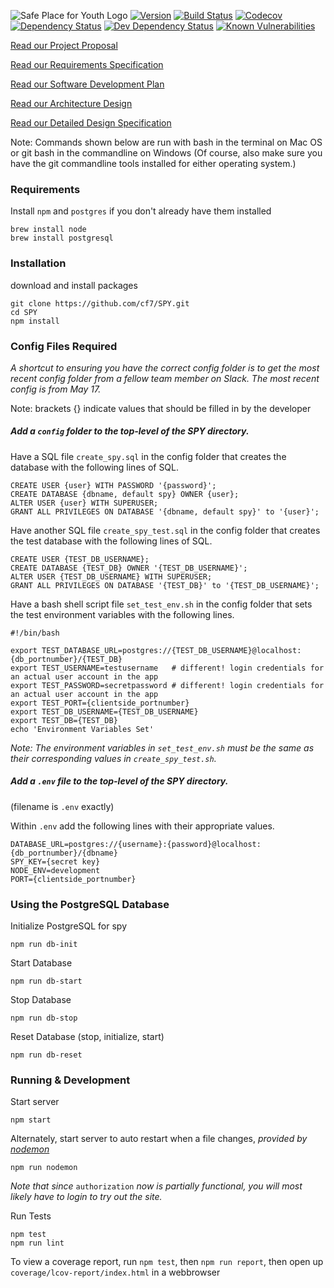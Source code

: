![Safe Place for Youth Logo](resources/Logo.jpg "Safe Place for Youth Database Project")
[![Version][version-img]][version-url]
[![Build Status][build-img]][build-url]
[![Codecov][codecov-img]][codecov-url]
[![Dependency Status][dependency-img]][dependency-url]
[![Dev Dependency Status][dev-dependency-img]][dev-dependency-url]
[![Known Vulnerabilities][snyk-img]][snyk-url]


[Read our Project Proposal](docs/Project_Proposal.md)

[Read our Requirements Specification](docs/Requirements_Specification.md)

[Read our Software Development Plan](docs/Software_Development_Plan.md)

[Read our Architecture Design](docs/Architecture_Design_Document.md)

[Read our Detailed Design Specification](docs/Detailed_Design_Specification.md)

Note: Commands shown below are run with bash in the terminal on Mac OS or git bash in the commandline on Windows
(Of course, also make sure you have the git commandline tools installed for either operating system.)

### Requirements
Install `npm` and `postgres` if you don't already have them installed
```
brew install node
brew install postgresql
```

### Installation
download and install packages
```
git clone https://github.com/cf7/SPY.git
cd SPY
npm install
```

### Config Files Required

*A shortcut to ensuring you have the correct config folder is to get the most recent config folder from a fellow team member on Slack.
The most recent config is from _May 17_.*

Note: brackets {} indicate values that should be filled in by the developer

##### Add a `config` _folder_ to the top-level of the SPY directory.

Have a SQL file `create_spy.sql` in the config folder that creates the database with the following lines of SQL.
```
CREATE USER {user} WITH PASSWORD '{password}';
CREATE DATABASE {dbname, default spy} OWNER {user};
ALTER USER {user} WITH SUPERUSER;
GRANT ALL PRIVILEGES ON DATABASE '{dbname, default spy}' to '{user}';
```

Have another SQL file `create_spy_test.sql` in the config folder that creates the test database with the following lines of SQL.
```
CREATE USER {TEST_DB_USERNAME};
CREATE DATABASE {TEST_DB} OWNER '{TEST_DB_USERNAME}';
ALTER USER {TEST_DB_USERNAME} WITH SUPERUSER;
GRANT ALL PRIVILEGES ON DATABASE '{TEST_DB}' to '{TEST_DB_USERNAME}';
```

Have a bash shell script file `set_test_env.sh` in the config folder that sets the test environment variables with the following lines.
```
#!/bin/bash

export TEST_DATABASE_URL=postgres://{TEST_DB_USERNAME}@localhost:{db_portnumber}/{TEST_DB}
export TEST_USERNAME=testusername   # different! login credentials for an actual user account in the app
export TEST_PASSWORD=secretpassword # different! login credentials for an actual user account in the app
export TEST_PORT={clientside_portnumber}
export TEST_DB_USERNAME={TEST_DB_USERNAME}
export TEST_DB={TEST_DB}
echo 'Environment Variables Set'
```

*Note: The environment variables in `set_test_env.sh` must be the same as their corresponding values in `create_spy_test.sh`.*

##### Add a `.env` _file_ to the top-level of the SPY directory.
(filename is `.env` exactly)

Within `.env` add the following lines with their appropriate values.
```
DATABASE_URL=postgres://{username}:{password}@localhost:{db_portnumber}/{dbname}
SPY_KEY={secret key}
NODE_ENV=development
PORT={clientside_portnumber}
```

### Using the PostgreSQL Database

Initialize PostgreSQL for spy
```
npm run db-init
```

Start Database
```
npm run db-start
```

Stop Database
```
npm run db-stop
```
Reset Database (stop, initialize, start)
```
npm run db-reset
```

### Running & Development

Start server
```
npm start
```

Alternately, start server to auto restart when a file changes, _provided by [nodemon](https://github.com/remy/nodemon/)_
```
npm run nodemon
```

_Note that since_ `authorization` _now is partially functional, you will most likely have to login to try out the site._

Run Tests
```
npm test
npm run lint
```

To view a coverage report, run `npm test`, then `npm run report`, then open up `coverage/lcov-report/index.html` in a webbrowser

[version-img]: https://img.shields.io/badge/version-beta%202-yellow.svg
[version-url]: https://github.com/SirSeim/spy

[build-img]: https://travis-ci.org/cf7/SPY.svg?branch=master
[build-url]: https://travis-ci.org/cf7/SPY

[codecov-img]: https://codecov.io/gh/SirSeim/spy/branch/master/graph/badge.svg
[codecov-url]: https://codecov.io/gh/SirSeim/spy

[dependency-img]: https://david-dm.org/SirSeim/spy.svg
[dependency-url]: https://david-dm.org/SirSeim/spy

[dev-dependency-img]: https://david-dm.org/SirSeim/spy/dev-status.svg
[dev-dependency-url]: https://david-dm.org/SirSeim/spy?type=dev

[snyk-img]: https://snyk.io/test/github/SirSeim/spy.git/badge.svg
[snyk-url]: https://snyk.io/test/github/SirSeim/spy.git
